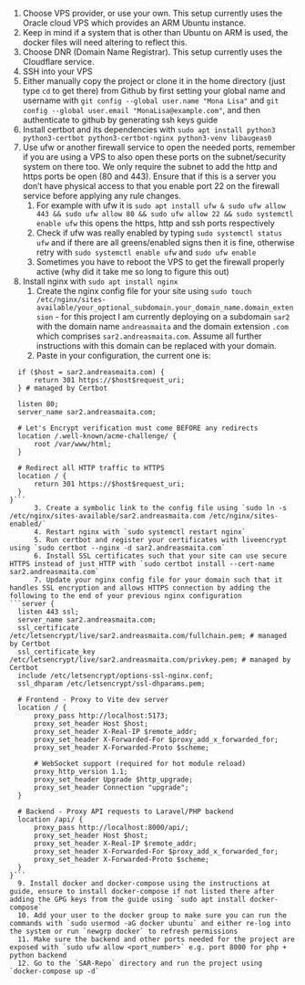   1. Choose VPS provider, or use your own. This setup currently uses the Oracle cloud VPS which provides an ARM Ubuntu instance.
  2. Keep in mind if a system that is other than Ubuntu on ARM is used, the docker files will need altering to reflect this.
  3. Choose DNR (Domain Name Registrar). This setup currently uses the Cloudflare service.
  4. SSH into your VPS
  5. Either manually copy the project or clone it in the home directory (just type `cd` to get there) from Github by first setting your global name and username with `git config --global user.name "Mona Lisa"` and `git config --global user.email "MonaLisa@example.com"`, and then authenticate to github by generating ssh keys guide
  6. Install certbot and its dependencies with `sudo apt install python3 python3-certbot python3-certbot-nginx python3-venv libaugeas0`
  7. Use ufw or another firewall service to open the needed ports, remember if you are using a VPS to also open these ports on the subnet/security system on there too. We only require the subnet to add the http and https ports be open (80 and 443). Ensure that if this is a server you don’t have physical access to that you enable port 22 on the firewall service before applying any rule changes.
      1. For example with ufw it is `sudo apt install ufw & sudo ufw allow 443 && sudo ufw allow 80 && sudo ufw allow 22 && sudo systemctl enable ufw` this opens the https, http and ssh ports respectively
      2. Check if ufw was really enabled by typing `sudo systemctl status ufw` and if there are all greens/enabled signs then it is fine, otherwise retry with `sudo systemctl enable ufw` and `sudo ufw enable`
      3. Sometimes you have to reboot the VPS to get the firewall properly active (why did it take me so long to figure this out) 
  8. Install nginx with `sudo apt install nginx`
      1. Create the nginx config file for your site using `sudo touch /etc/nginx/sites-available/your_optional_subdomain.your_domain_name.domain_extension` - for this project I am currently deploying on a subdomain `sar2` with the domain name `andreasmaita` and the domain extension `.com` which comprises `sar2.andreasmaita.com`. Assume all further instructions with this domain can be replaced with your domain.
      2. Paste in your configuration, the current one is:
```server {
  if ($host = sar2.andreasmaita.com) {
      return 301 https://$host$request_uri;
  } # managed by Certbot

  listen 80;
  server_name sar2.andreasmaita.com;

  # Let's Encrypt verification must come BEFORE any redirects
  location /.well-known/acme-challenge/ {
      root /var/www/html;
  }

  # Redirect all HTTP traffic to HTTPS
  location / {
      return 301 https://$host$request_uri;
  }
}```
      3. Create a symbolic link to the config file using `sudo ln -s /etc/nginx/sites-available/sar2.andreasmaita.com /etc/nginx/sites-enabled/`
      4. Restart nginx with `sudo systemctl restart nginx`
      5. Run certbot and register your certificates with liveencrypt using `sudo certbot --nginx -d sar2.andreasmaita.com`
      6. Install SSL certificates such that your site can use secure HTTPS instead of just HTTP with `sudo certbot install --cert-name sar2.andreasmaita.com`
      7. Update your nginx config file for your domain such that it handles SSL encryption and allows HTTPS connection by adding the following to the end of your previous nginx configuration 
```server {
  listen 443 ssl;
  server_name sar2.andreasmaita.com;
  ssl_certificate /etc/letsencrypt/live/sar2.andreasmaita.com/fullchain.pem; # managed by Certbot
  ssl_certificate_key /etc/letsencrypt/live/sar2.andreasmaita.com/privkey.pem; # managed by Certbot
  include /etc/letsencrypt/options-ssl-nginx.conf;
  ssl_dhparam /etc/letsencrypt/ssl-dhparams.pem;
  
  # Frontend - Proxy to Vite dev server
  location / {
      proxy_pass http://localhost:5173;
      proxy_set_header Host $host;
      proxy_set_header X-Real-IP $remote_addr;
      proxy_set_header X-Forwarded-For $proxy_add_x_forwarded_for;
      proxy_set_header X-Forwarded-Proto $scheme;
      
      # WebSocket support (required for hot module reload)
      proxy_http_version 1.1;
      proxy_set_header Upgrade $http_upgrade;
      proxy_set_header Connection "upgrade";
  }

  # Backend - Proxy API requests to Laravel/PHP backend
  location /api/ {
      proxy_pass http://localhost:8000/api/;
      proxy_set_header Host $host;
      proxy_set_header X-Real-IP $remote_addr;
      proxy_set_header X-Forwarded-For $proxy_add_x_forwarded_for;
      proxy_set_header X-Forwarded-Proto $scheme;
  }
}```
  9. Install docker and docker-compose using the instructions at guide, ensure to install docker-compose if not listed there after adding the GPG keys from the guide using `sudo apt install docker-compose`
  10. Add your user to the docker group to make sure you can run the commands with `sudo usermod -aG docker ubuntu` and either re-log into the system or run `newgrp docker` to refresh permissions
  11. Make sure the backend and other ports needed for the project are exposed with `sudo ufw allow <port_number>` e.g. port 8000 for php + python backend
  12. Go to the `SAR-Repo` directory and run the project using `docker-compose up -d`